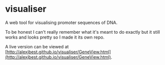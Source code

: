# visualiser
A web tool for visualising promoter sequences of DNA.

To be honest I can't really remember what it's meant to do exactly but it still works and looks pretty so I made it its own repo.

A live version can be viewed at [http://alexjbest.github.io/visualiser/GeneView.html](http://alexjbest.github.io/visualiser/GeneView.html).
